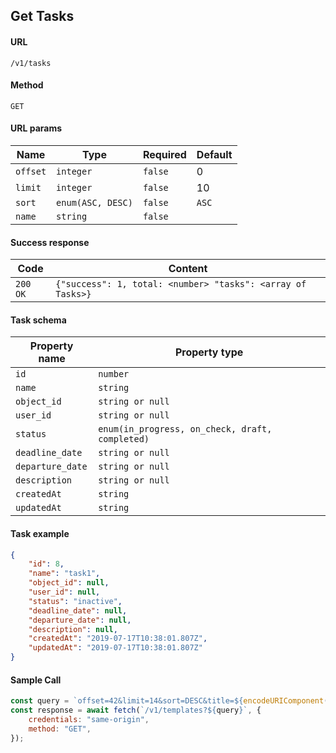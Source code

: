 ## Get Tasks

#### URL

`/v1/tasks`

#### Method

`GET`

#### URL params

| Name     | Type              | Required | Default |
| -------- | ----------------- | -------- | ------- |
| `offset` | `integer`         | `false`  | 0       |
| `limit`  | `integer`         | `false`  | 10      |
| `sort`   | `enum(ASC, DESC)` | `false`  | `ASC`   |
| `name`   | `string`          | `false`  |         |

#### Success response

| Code     | Content                                                     |
| -------- | ----------------------------------------------------------- |
| `200 OK` | `{"success": 1, total: <number> "tasks": <array of Tasks>}` |

#### Task schema

| Property name    | Property type                                   |
| ---------------- | ----------------------------------------------- |
| `id`             | `number`                                        |
| `name`           | `string`                                        |
| `object_id`      | `string or null`                                |
| `user_id`        | `string or null`                                |
| `status`         | `enum(in_progress, on_check, draft, completed)` |
| `deadline_date`  | `string or null`                                |
| `departure_date` | `string or null`                                |
| `description`    | `string or null`                                |
| `createdAt`      | `string`                                        |
| `updatedAt`      | `string`                                        |

#### Task example

```json
{
    "id": 8,
    "name": "task1",
    "object_id": null,
    "user_id": null,
    "status": "inactive",
    "deadline_date": null,
    "departure_date": null,
    "description": null,
    "createdAt": "2019-07-17T10:38:01.807Z",
    "updatedAt": "2019-07-17T10:38:01.807Z"
}
```

#### Sample Call

```javascript
const query = `offset=42&limit=14&sort=DESC&title=${encodeURIComponent("Ведомость работ")}`;
const response = await fetch(`/v1/templates?${query}`, {
    credentials: "same-origin",
    method: "GET",
});
```
